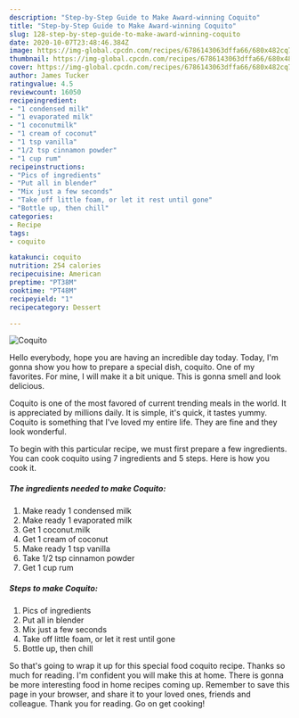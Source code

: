 ```yaml
---
description: "Step-by-Step Guide to Make Award-winning Coquito"
title: "Step-by-Step Guide to Make Award-winning Coquito"
slug: 128-step-by-step-guide-to-make-award-winning-coquito
date: 2020-10-07T23:48:46.384Z
image: https://img-global.cpcdn.com/recipes/6786143063dffa66/680x482cq70/coquito-recipe-main-photo.jpg
thumbnail: https://img-global.cpcdn.com/recipes/6786143063dffa66/680x482cq70/coquito-recipe-main-photo.jpg
cover: https://img-global.cpcdn.com/recipes/6786143063dffa66/680x482cq70/coquito-recipe-main-photo.jpg
author: James Tucker
ratingvalue: 4.5
reviewcount: 16050
recipeingredient:
- "1 condensed milk"
- "1 evaporated milk"
- "1 coconutmilk"
- "1 cream of coconut"
- "1 tsp vanilla"
- "1/2 tsp cinnamon powder"
- "1 cup rum"
recipeinstructions:
- "Pics of ingredients"
- "Put all in blender"
- "Mix just a few seconds"
- "Take off little foam, or let it rest until gone"
- "Bottle up, then chill"
categories:
- Recipe
tags:
- coquito

katakunci: coquito 
nutrition: 254 calories
recipecuisine: American
preptime: "PT38M"
cooktime: "PT48M"
recipeyield: "1"
recipecategory: Dessert

---
```



![Coquito](https://img-global.cpcdn.com/recipes/6786143063dffa66/680x482cq70/coquito-recipe-main-photo.jpg)

Hello everybody, hope you are having an incredible day today. Today, I'm gonna show you how to prepare a special dish, coquito. One of my favorites. For mine, I will make it a bit unique. This is gonna smell and look delicious.



Coquito is one of the most favored of current trending meals in the world. It is appreciated by millions daily. It is simple, it's quick, it tastes yummy. Coquito is something that I've loved my entire life. They are fine and they look wonderful.


To begin with this particular recipe, we must first prepare a few ingredients. You can cook coquito using 7 ingredients and 5 steps. Here is how you cook it.

<!--inarticleads1-->

##### The ingredients needed to make Coquito:

1. Make ready 1 condensed milk
1. Make ready 1 evaporated milk
1. Get 1 coconut.milk
1. Get 1 cream of coconut
1. Make ready 1 tsp vanilla
1. Take 1/2 tsp cinnamon powder
1. Get 1 cup rum




<!--inarticleads2-->

##### Steps to make Coquito:

1. Pics of ingredients
1. Put all in blender
1. Mix just a few seconds
1. Take off little foam, or let it rest until gone
1. Bottle up, then chill




So that's going to wrap it up for this special food coquito recipe. Thanks so much for reading. I'm confident you will make this at home. There is gonna be more interesting food in home recipes coming up. Remember to save this page in your browser, and share it to your loved ones, friends and colleague. Thank you for reading. Go on get cooking!
